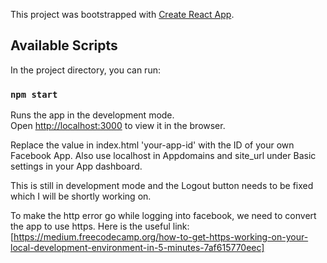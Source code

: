 This project was bootstrapped with [Create React App](https://github.com/facebook/create-react-app).

## Available Scripts

In the project directory, you can run:

### `npm start`

Runs the app in the development mode.<br>
Open [http://localhost:3000](http://localhost:3000) to view it in the browser.

Replace the value in index.html 'your-app-id' with the ID of your own Facebook App.
Also use localhost in Appdomains and site_url under Basic settings in your App dashboard.

This is still in development mode and the Logout button needs to be fixed which I will be shortly working on.

To make the http error go while logging into facebook, we need to convert the app to use https.
Here is the useful link:
[https://medium.freecodecamp.org/how-to-get-https-working-on-your-local-development-environment-in-5-minutes-7af615770eec]